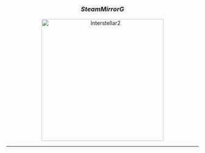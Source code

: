 <div align="center">
  
### $SteamMirrorG$  
 <img src="https://user-images.githubusercontent.com/16076573/240897787-bbae977e-4989-4c04-9719-058579b9ab07.png" alt="Interstellar2" style="max-width: 100%;" width="320rem">

---  
  
</div>
